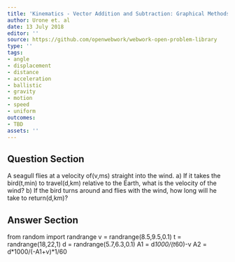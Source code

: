 ```yaml
---
title: 'Kinematics - Vector Addition and Subtraction: Graphical Methods'
author: Urone et. al
date: 13 July 2018
editor: ''
source: https://github.com/openwebwork/webwork-open-problem-library
type: ''
tags:
- angle
- displacement
- distance
- acceleration
- ballistic
- gravity
- motion
- speed
- uniform
outcomes:
- TBD
assets: ''
---
```


## Question Section 

A seagull flies at a velocity of(v,ms) straight into the wind.
a) If it takes the bird(t,min) to travel(d,km) relative to the Earth, what is the velocity of the wind?
b) If the bird turns around and flies with the wind, how long will he take to return(d,km)?

## Answer Section

from random import randrange
v = randrange(8.5,9.5,0.1)
t = randrange(18,22,1)
d = randrange(5.7,6.3,0.1)
A1 = d*1000/(t*60)-v
A2 = d*1000/(-A1+v)*1/60
